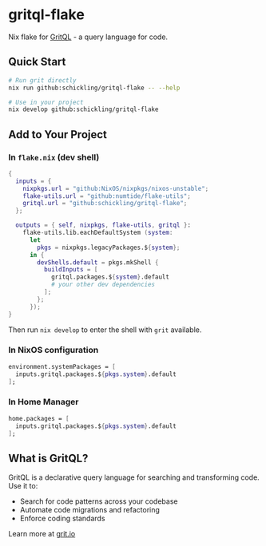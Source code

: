 # gritql-flake

Nix flake for [GritQL](https://github.com/getgrit/gritql) - a query language for code.

## Quick Start

```bash
# Run grit directly
nix run github:schickling/gritql-flake -- --help

# Use in your project
nix develop github:schickling/gritql-flake
```

## Add to Your Project

### In `flake.nix` (dev shell)

```nix
{
  inputs = {
    nixpkgs.url = "github:NixOS/nixpkgs/nixos-unstable";
    flake-utils.url = "github:numtide/flake-utils";
    gritql.url = "github:schickling/gritql-flake";
  };

  outputs = { self, nixpkgs, flake-utils, gritql }:
    flake-utils.lib.eachDefaultSystem (system:
      let
        pkgs = nixpkgs.legacyPackages.${system};
      in {
        devShells.default = pkgs.mkShell {
          buildInputs = [
            gritql.packages.${system}.default
            # your other dev dependencies
          ];
        };
      });
}
```

Then run `nix develop` to enter the shell with `grit` available.

### In NixOS configuration

```nix
environment.systemPackages = [
  inputs.gritql.packages.${pkgs.system}.default
];
```

### In Home Manager

```nix
home.packages = [
  inputs.gritql.packages.${pkgs.system}.default
];
```

## What is GritQL?

GritQL is a declarative query language for searching and transforming code. Use it to:
- Search for code patterns across your codebase
- Automate code migrations and refactoring
- Enforce coding standards

Learn more at [grit.io](https://grit.io)